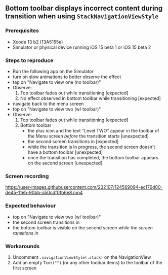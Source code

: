 ## Bottom toolbar displays incorrect content during transition when using `StackNavigationViewStyle` 

###  Prerequisites

- Xcode 13 b2 (13A5155e)
- Simulator or physical device running iOS 15 beta 1 or iOS 15 beta 2

###  Steps to reproduce
- Run the following app on the Simulator
- turn on slow animations to better observe the effect
- tap on "Navigate to view one (no toolbar)"
- Observe:
  1) Top toolbar fades out while transitioning [expected]
  2) No effect observed in bottom toolbar while transitioning [expected]
- navigate back to the menu screen
- top on "Navigate to view two (w/ toolbar)"
- Observe:
  1) Top toolbar fades out while transitioning [expected]
  2) Bottom toolbar
     - the plus icon and the text "Level TWO" appear in the toolbar of the Menu screen *before* the transition starts [unexpected]
     - the second screen transitions in [expected]
     - while the transition is in progress, the second screen doesn't have a bottom toolbar [unexpected]
     - once the transition has completed, the bottom toolbar appears on the second screen [unexpected]

### Screen recording

https://user-images.githubusercontent.com/232107/124569094-ec176d00-de45-11eb-90bb-a50cdf0fb6e8.mp4


### Expected behaviour
- top on "Navigate to view two (w/ toolbar)"
- the second screen transitions in
- the bottom toolbar is visible on the second screen _while the screen ransitions in_

### Workarounds
1) Uncomment `.navigationViewStyle(.stack)` on the NavigationView
2) Add an empty `Text("")` (or any other toolbar items) to the toolbar of the first screen
